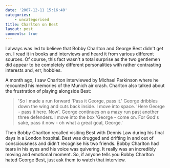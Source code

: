 ```yaml
---
date: '2007-12-11 15:16:40'
categories:
    - uncategorised
title: Charlton on Best
layout: post
comments: true
---
```


I always was led to believe that Bobby Charlton and George Best didn't
get on. I read it in books and interviews and heard it from various
different sources. Of course, this fact wasn't a total surprise as the
two gentlemen did appear to be completely different personalities with
rather contrasting interests and, err, hobbies.

A month ago, I saw Charlton interviewed by Michael Parkinson where he
recounted his memories of the Munich air crash. Charlton also talked
about the frustration of playing alongside Best:
> 'So I made a run forward 'Pass it George, pass it.' George dribbles
> down the wing and cuts back inside. I move into space. 'Here George -
> pass it here. Now'. George continues on a mazy run past another three
> defenders. I move into the box 'George - come on. For God's sake, pass
> it now - oh what a great goal, George.'

Then Bobby Charlton recalled visiting Best with Dennis Law during his
final days in a London hospital. Best was drugged and drifting in and
out of consciousness and didn't recognise his two friends. Bobby
Charlton had tears in his eyes and his voice was quivering. It really
was an incredibly moving and emotional moment.
So, if anyone tells you Bobby Charlton hated George Best, just ask them
to watch that interview.
